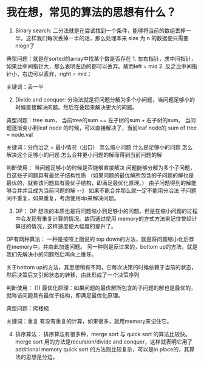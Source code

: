 
# 我在想，常见的算法的思想有什么？

1. Binary search:
二分法就是在尝试找到一个条件，能够将当前的数组丢掉一半。这样我们每次丢掉一半的话，那么处理本来
size 为 n 的数据便只需要 nlogn了

典型问题：就是在sorted的array中找某个数是否存在
    1. 左右指针，求中间指针，如果比中间指针大，那么表明左边的都可以丢弃。故而left = mid
    2. 反之比中间指针小，右边可以丢弃，right = mid；

关键词：丢一半

2. Divide and conquer:
分治法就是将问题分解为多个小问题，当问题足够小的时候直接解决问题。然后在叠起来解决更大的问题。

典型问题：tree sum，
    当前tree的sum == 左子树的sum + 右子树的sum。
    当问题逐渐变小到leaf node 的时候，可以直接解决了，当前leaf node的 sum of tree = node.val

关键词：分而治之 + 最小情况（出口）
    怎么缩小问题
    什么是足够小的问题
    怎么解决这个足够小的问题
    怎么合并更小问题的解而得到当前问题的解

判断使用：
    当问题足够小的时候是否能够直接解决
    问题能够分解为多个子问题，且这些子问题具有最优子结构性质 （如果问题的最优解所包含的子问题的解也是最优的，就称该问题具有最优子结构，即满足最优化原理。）
    由子问题得到的解能够合并并且成为当前问题的解 --》 如果不能合并那么就一定不能用分治法
    子问题间不重复，如果重复，考虑使用dp来解决问题。
    

3. DP：
DP 想法的本质也是将问题缩小到足够小的问题。但是在缩小问题的过程中会发现有重复计算的情况。故而通过使用
memory的方式方法来记住曾经计算过的情况，这样速度便大幅度的提升了。

DP有两种算法：
    一种是按照上面说的 top down的方法，就是将问题缩小化后存在memory中，并由此加速问题。
    另一种则是反过来的，bottom up的方法，就是我们先解决小的问题然后再向上推导。
    
关于bottom up的方法，其思想稍有不同，它每次决策的时候依赖于当前的状态，然后决策后又引起状态的转移，由此形成了一个决策序列

判断使用：
     (1) 最优化原理：如果问题的最优解所包含的子问题的解也是最优的，就称该问题具有最优子结构，即满足最优化原理。

典型问题：爬楼梯

关键词：重复
    有没有重复的计算，如果很多，就用memory来记住它。

4. 排序算法：
排序算法有很多种，merge sort 与 quick sort 的算法比较快。
merge sort 用的方法是recursion/divide and conquer，这样就表明它用了additional memory
quick sort 的方法则比较复杂，可以是in place的，其算法的思想是分边，

